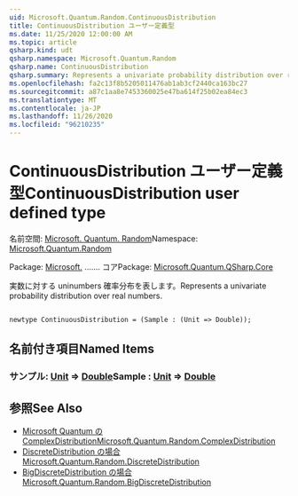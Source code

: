 ```yaml
---
uid: Microsoft.Quantum.Random.ContinuousDistribution
title: ContinuousDistribution ユーザー定義型
ms.date: 11/25/2020 12:00:00 AM
ms.topic: article
qsharp.kind: udt
qsharp.namespace: Microsoft.Quantum.Random
qsharp.name: ContinuousDistribution
qsharp.summary: Represents a univariate probability distribution over real numbers.
ms.openlocfilehash: fa2c13f8b5205011476ab1ab3cf2440ca163bc27
ms.sourcegitcommit: a87c1aa8e7453360025e47ba614f25b02ea84ec3
ms.translationtype: MT
ms.contentlocale: ja-JP
ms.lasthandoff: 11/26/2020
ms.locfileid: "96210235"
---
```

# <a name="continuousdistribution-user-defined-type"></a><span data-ttu-id="4dfa8-102">ContinuousDistribution ユーザー定義型</span><span class="sxs-lookup"><span data-stu-id="4dfa8-102">ContinuousDistribution user defined type</span></span>

<span data-ttu-id="4dfa8-103">名前空間: [Microsoft. Quantum. Random](xref:Microsoft.Quantum.Random)</span><span class="sxs-lookup"><span data-stu-id="4dfa8-103">Namespace: [Microsoft.Quantum.Random](xref:Microsoft.Quantum.Random)</span></span>

<span data-ttu-id="4dfa8-104">Package: [Microsoft.](https://nuget.org/packages/Microsoft.Quantum.QSharp.Core) ....... コア</span><span class="sxs-lookup"><span data-stu-id="4dfa8-104">Package: [Microsoft.Quantum.QSharp.Core](https://nuget.org/packages/Microsoft.Quantum.QSharp.Core)</span></span>


<span data-ttu-id="4dfa8-105">実数に対する uninumbers 確率分布を表します。</span><span class="sxs-lookup"><span data-stu-id="4dfa8-105">Represents a univariate probability distribution over real numbers.</span></span>

```qsharp

newtype ContinuousDistribution = (Sample : (Unit => Double));
```



## <a name="named-items"></a><span data-ttu-id="4dfa8-106">名前付き項目</span><span class="sxs-lookup"><span data-stu-id="4dfa8-106">Named Items</span></span>

### <a name="sample--unit--double"></a><span data-ttu-id="4dfa8-107">サンプル: [Unit](xref:microsoft.quantum.lang-ref.unit) => [Double](xref:microsoft.quantum.lang-ref.double)</span><span class="sxs-lookup"><span data-stu-id="4dfa8-107">Sample : [Unit](xref:microsoft.quantum.lang-ref.unit) => [Double](xref:microsoft.quantum.lang-ref.double)</span></span> 



## <a name="see-also"></a><span data-ttu-id="4dfa8-108">参照</span><span class="sxs-lookup"><span data-stu-id="4dfa8-108">See Also</span></span>

- [<span data-ttu-id="4dfa8-109">Microsoft Quantum の ComplexDistribution</span><span class="sxs-lookup"><span data-stu-id="4dfa8-109">Microsoft.Quantum.Random.ComplexDistribution</span></span>](xref:Microsoft.Quantum.Random.ComplexDistribution)
- [<span data-ttu-id="4dfa8-110">DiscreteDistribution の場合</span><span class="sxs-lookup"><span data-stu-id="4dfa8-110">Microsoft.Quantum.Random.DiscreteDistribution</span></span>](xref:Microsoft.Quantum.Random.DiscreteDistribution)
- [<span data-ttu-id="4dfa8-111">BigDiscreteDistribution の場合</span><span class="sxs-lookup"><span data-stu-id="4dfa8-111">Microsoft.Quantum.Random.BigDiscreteDistribution</span></span>](xref:Microsoft.Quantum.Random.BigDiscreteDistribution)